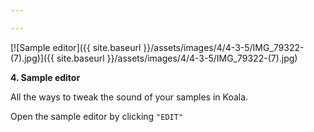 ```yaml
---

---
```


[![Sample editor]({{ site.baseurl }}/assets/images/4/4-3-5/IMG_79322-(7).jpg)]({{
site.baseurl }}/assets/images/4/4-3-5/IMG_79322-(7).jpg)

**4. Sample editor**

All the ways to tweak the sound of your samples in Koala.

Open the sample editor by clicking `"EDIT"`
